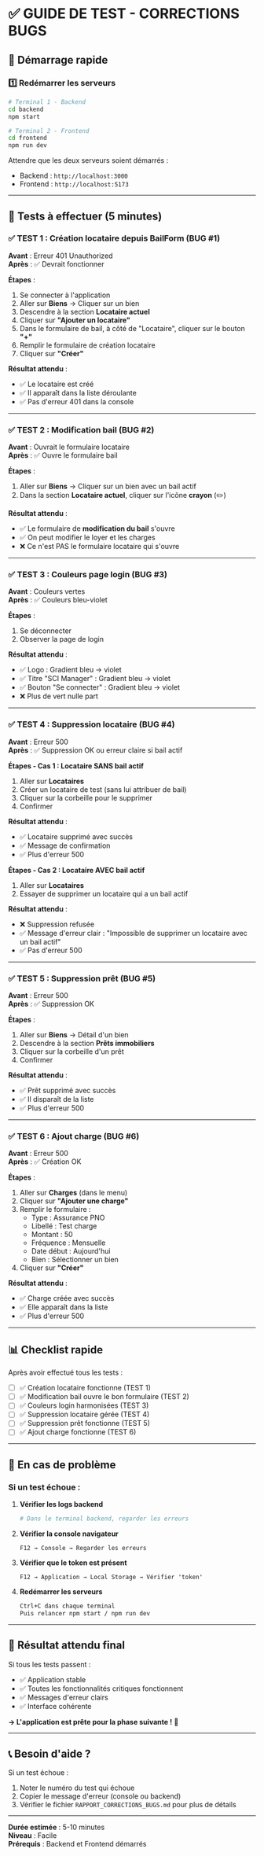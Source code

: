 # ✅ GUIDE DE TEST - CORRECTIONS BUGS

## 🚀 Démarrage rapide

### 1️⃣ Redémarrer les serveurs

```bash
# Terminal 1 - Backend
cd backend
npm start

# Terminal 2 - Frontend  
cd frontend
npm run dev
```

Attendre que les deux serveurs soient démarrés :
- Backend : `http://localhost:3000`
- Frontend : `http://localhost:5173`

---

## 🧪 Tests à effectuer (5 minutes)

### ✅ TEST 1 : Création locataire depuis BailForm (BUG #1)

**Avant** : Erreur 401 Unauthorized  
**Après** : ✅ Devrait fonctionner

**Étapes** :
1. Se connecter à l'application
2. Aller sur **Biens** → Cliquer sur un bien
3. Descendre à la section **Locataire actuel**
4. Cliquer sur **"Ajouter un locataire"**
5. Dans le formulaire de bail, à côté de "Locataire", cliquer sur le bouton **"+"**
6. Remplir le formulaire de création locataire
7. Cliquer sur **"Créer"**

**Résultat attendu** : 
- ✅ Le locataire est créé
- ✅ Il apparaît dans la liste déroulante
- ✅ Pas d'erreur 401 dans la console

---

### ✅ TEST 2 : Modification bail (BUG #2)

**Avant** : Ouvrait le formulaire locataire  
**Après** : ✅ Ouvre le formulaire bail

**Étapes** :
1. Aller sur **Biens** → Cliquer sur un bien avec un bail actif
2. Dans la section **Locataire actuel**, cliquer sur l'icône **crayon** (✏️)

**Résultat attendu** :
- ✅ Le formulaire de **modification du bail** s'ouvre
- ✅ On peut modifier le loyer et les charges
- ❌ Ce n'est PAS le formulaire locataire qui s'ouvre

---

### ✅ TEST 3 : Couleurs page login (BUG #3)

**Avant** : Couleurs vertes  
**Après** : ✅ Couleurs bleu-violet

**Étapes** :
1. Se déconnecter
2. Observer la page de login

**Résultat attendu** :
- ✅ Logo : Gradient bleu → violet
- ✅ Titre "SCI Manager" : Gradient bleu → violet
- ✅ Bouton "Se connecter" : Gradient bleu → violet
- ❌ Plus de vert nulle part

---

### ✅ TEST 4 : Suppression locataire (BUG #4)

**Avant** : Erreur 500  
**Après** : ✅ Suppression OK ou erreur claire si bail actif

**Étapes - Cas 1 : Locataire SANS bail actif**
1. Aller sur **Locataires**
2. Créer un locataire de test (sans lui attribuer de bail)
3. Cliquer sur la corbeille pour le supprimer
4. Confirmer

**Résultat attendu** :
- ✅ Locataire supprimé avec succès
- ✅ Message de confirmation
- ✅ Plus d'erreur 500

**Étapes - Cas 2 : Locataire AVEC bail actif**
1. Aller sur **Locataires**
2. Essayer de supprimer un locataire qui a un bail actif

**Résultat attendu** :
- ❌ Suppression refusée
- ✅ Message d'erreur clair : "Impossible de supprimer un locataire avec un bail actif"
- ✅ Pas d'erreur 500

---

### ✅ TEST 5 : Suppression prêt (BUG #5)

**Avant** : Erreur 500  
**Après** : ✅ Suppression OK

**Étapes** :
1. Aller sur **Biens** → Détail d'un bien
2. Descendre à la section **Prêts immobiliers**
3. Cliquer sur la corbeille d'un prêt
4. Confirmer

**Résultat attendu** :
- ✅ Prêt supprimé avec succès
- ✅ Il disparaît de la liste
- ✅ Plus d'erreur 500

---

### ✅ TEST 6 : Ajout charge (BUG #6)

**Avant** : Erreur 500  
**Après** : ✅ Création OK

**Étapes** :
1. Aller sur **Charges** (dans le menu)
2. Cliquer sur **"Ajouter une charge"**
3. Remplir le formulaire :
   - Type : Assurance PNO
   - Libellé : Test charge
   - Montant : 50
   - Fréquence : Mensuelle
   - Date début : Aujourd'hui
   - Bien : Sélectionner un bien
4. Cliquer sur **"Créer"**

**Résultat attendu** :
- ✅ Charge créée avec succès
- ✅ Elle apparaît dans la liste
- ✅ Plus d'erreur 500

---

## 📊 Checklist rapide

Après avoir effectué tous les tests :

- [ ] ✅ Création locataire fonctionne (TEST 1)
- [ ] ✅ Modification bail ouvre le bon formulaire (TEST 2)
- [ ] ✅ Couleurs login harmonisées (TEST 3)
- [ ] ✅ Suppression locataire gérée (TEST 4)
- [ ] ✅ Suppression prêt fonctionne (TEST 5)
- [ ] ✅ Ajout charge fonctionne (TEST 6)

---

## 🐛 En cas de problème

### Si un test échoue :

1. **Vérifier les logs backend**
   ```bash
   # Dans le terminal backend, regarder les erreurs
   ```

2. **Vérifier la console navigateur**
   ```
   F12 → Console → Regarder les erreurs
   ```

3. **Vérifier que le token est présent**
   ```
   F12 → Application → Local Storage → Vérifier 'token'
   ```

4. **Redémarrer les serveurs**
   ```bash
   Ctrl+C dans chaque terminal
   Puis relancer npm start / npm run dev
   ```

---

## 🎯 Résultat attendu final

Si tous les tests passent :
- ✅ Application stable
- ✅ Toutes les fonctionnalités critiques fonctionnent
- ✅ Messages d'erreur clairs
- ✅ Interface cohérente

**→ L'application est prête pour la phase suivante !** 🚀

---

## 📞 Besoin d'aide ?

Si un test échoue :
1. Noter le numéro du test qui échoue
2. Copier le message d'erreur (console ou backend)
3. Vérifier le fichier `RAPPORT_CORRECTIONS_BUGS.md` pour plus de détails

---

**Durée estimée** : 5-10 minutes  
**Niveau** : Facile  
**Prérequis** : Backend et Frontend démarrés
